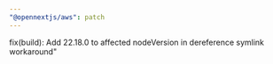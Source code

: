 ```yaml
---
"@opennextjs/aws": patch
---
```


fix(build): Add 22.18.0 to affected nodeVersion in dereference symlink workaround"
